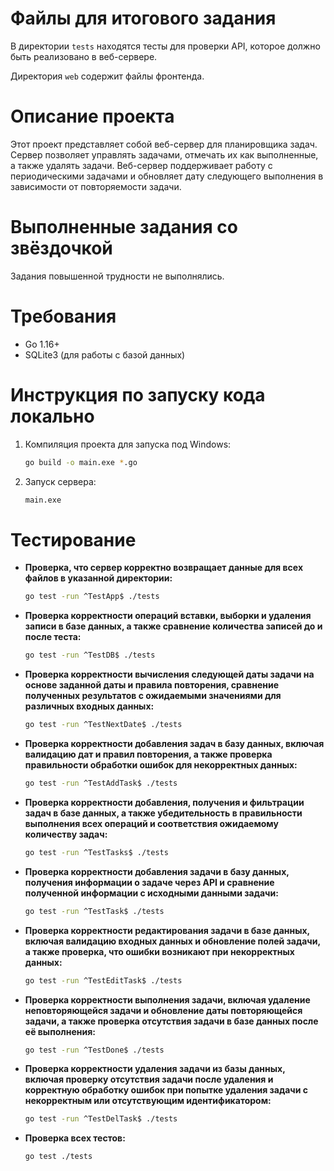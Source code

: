 # Файлы для итогового задания

В директории `tests` находятся тесты для проверки API, которое должно быть реализовано в веб-сервере.

Директория `web` содержит файлы фронтенда.

# Описание проекта

Этот проект представляет собой веб-сервер для планировщика задач. Сервер позволяет управлять задачами, отмечать их как выполненные, а также удалять задачи. Веб-сервер поддерживает работу с периодическими задачами и обновляет дату следующего выполнения в зависимости от повторяемости задачи.

# Выполненные задания со звёздочкой

Задания повышенной трудности не выполнялись.

# Требования

- Go 1.16+
- SQLite3 (для работы с базой данных)

# Инструкция по запуску кода локально

1. Компиляция проекта для запуска под Windows:
    ```sh
    go build -o main.exe *.go
    ```

2. Запуск сервера:
    ```sh
    main.exe
    ```

# Тестирование

- **Проверка, что сервер корректно возвращает данные для всех файлов в указанной директории:**
    ```sh
    go test -run ^TestApp$ ./tests
    ```

- **Проверка корректности операций вставки, выборки и удаления записи в базе данных, а также сравнение количества записей до и после теста:**
    ```sh
    go test -run ^TestDB$ ./tests
    ```

- **Проверка корректности вычисления следующей даты задачи на основе заданной даты и правила повторения, сравнение полученных результатов с ожидаемыми значениями для различных входных данных:**
    ```sh
    go test -run ^TestNextDate$ ./tests
    ```

- **Проверка корректности добавления задач в базу данных, включая валидацию дат и правил повторения, а также проверка правильности обработки ошибок для некорректных данных:**
    ```sh
    go test -run ^TestAddTask$ ./tests
    ```

- **Проверка корректности добавления, получения и фильтрации задач в базе данных, а также убедительность в правильности выполнения всех операций и соответствия ожидаемому количеству задач:**
    ```sh
    go test -run ^TestTasks$ ./tests
    ```

- **Проверка корректности добавления задачи в базу данных, получения информации о задаче через API и сравнение полученной информации с исходными данными задачи:**
    ```sh
    go test -run ^TestTask$ ./tests
    ```

- **Проверка корректности редактирования задачи в базе данных, включая валидацию входных данных и обновление полей задачи, а также проверка, что ошибки возникают при некорректных данных:**
    ```sh
    go test -run ^TestEditTask$ ./tests
    ```

- **Проверка корректности выполнения задачи, включая удаление неповторяющейся задачи и обновление даты повторяющейся задачи, а также проверка отсутствия задачи в базе данных после её выполнения:**
    ```sh
    go test -run ^TestDone$ ./tests
    ```

- **Проверка корректности удаления задачи из базы данных, включая проверку отсутствия задачи после удаления и корректную обработку ошибок при попытке удаления задачи с некорректным или отсутствующим идентификатором:**
    ```sh
    go test -run ^TestDelTask$ ./tests
    ```

- **Проверка всех тестов:**
    ```sh
    go test ./tests
    ```
